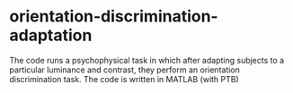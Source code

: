 # orientation-discrimination-adaptation

The code runs a psychophysical task in which after adapting subjects to a particular luminance and contrast, they perform an orientation discrimination task.
The code is written in MATLAB (with PTB)

